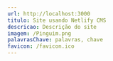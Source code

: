 ```yaml
---
url: http://localhost:3000
titulo: Site usando Netlify CMS
descricao: Descrição do site
imagem: /Pinguim.png
palavrasChave: palavras, chave
favicon: /favicon.ico
---
```

